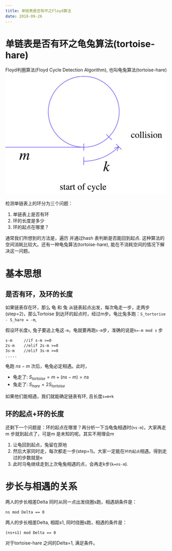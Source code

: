 ```yaml
---
title: 单链表是否有环之Floyd算法
date: 2018-09-26
---
```

# 单链表是否有环之龟兔算法(tortoise-hare)
Floyd判圈算法(Floyd Cycle Detection Algorithm), 也叫龟兔算法(tortoise-hare)
![cycle](/img/cycle-detection.png)

检测单链表上的环分为三个问题：
1. 单链表上是否有环
2. 环的长度是多少
3. 环的起点在哪里？

通常我们所想到的方法是，遍历 并通过hash 表判断是否能回到起点. 这种算法的空间消耗比较大。还有一种龟兔算法(tortoise-hare), 能在不消耗空间的情况下解决这一问题。

# 基本思想

## 是否有环，及环的长度
如果链表存在环，那么 龟 和 兔 从链表起点出发，每次龟走一步，走两步(step=2)，那么Tortoise 到达环的起点时，经过m步。龟比兔多跑：`S_tortorise - S_hare = -m`, 

假设环长度`s`, 兔子要追上龟这`-m`，龟就要再跑`s-m`步，准确的说是`k=-m mod s` 步

    s-m     //if s-m >=0
    2s-m    //elif 2s-m >=0
    3s-m    //elif 3s-m >=0
    .....

龟跑 $ns-m$ 次后，龟兔必定相遇。此时，

- 龟走了: $S_{tortoise} = m+(ns-m) = ns$
- 兔走了: $S_{hare} = 2S_{tortoise}$

如果他们能相遇，我们就能确定链表有环, 且长度`s=m+k`

## 环的起点+环的长度
还剩下一个问题是：环的起点在哪里？再分析一下当龟兔相遇时(`ns-m`)，大家再走m 步就到起点了，可是m 是未知的呢。其实不用理会m
1. 让龟回到起点，兔留在原地
2. 然后大家同时走，每次都走一步(step=1)。大家一定能在`环的起点`相遇。得到走过的步数就是`m`
3. 此时乌龟继续走到上次龟兔相遇的点，会再走k步(`k=ns-m`). 

# 步长与相遇的关系
两人的步长相差Delta 同时从同一点出发绕圈s跑，相遇胡条件是：

    ns mod Delta == 0

两人的步长相差Delta, 相距s1, 同时绕圈s跑，相遇的条件是：

    (ns+s1) mod Delta == 0

对于tortoise-hare 之间的Delta=1, 满足条件。

